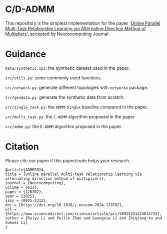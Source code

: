 # C/D-ADMM

This repository is the simplest implementation for the paper '[Online Parallel Multi-Task Relationship Learning via Alternating Direction Method of Multipliers](https://www.sciencedirect.com/science/article/abs/pii/S0925231224014735)', accepted by Neurocomputing Journal.

# Guidance

`data/synthetic.npz`: the synthetic dataset used in the paper.

`src/utils.py`: some commonly used functions.

`src/network.py`: generate different topologies with `networkx` package.

`src/gendata.py`: generate the synthetic data from scratch.

`src/single_task.py`: the `ADMM-Single` baseline compared in the paper.

`src/multi_task.py`: the `C-ADMM` algorithm proposed in the paper.

`src/admm.py`: the `D-ADMM` algorithm proposed in the paper.

# Citation

Please cite our paper if this paper/code helps your research.

```
@article{ADMM2024,
title = {Online parallel multi-task relationship learning via alternating direction method of multipliers},
journal = {Neurocomputing},
volume = {611},
pages = {128702},
year = {2025},
issn = {0925-2312},
doi = {https://doi.org/10.1016/j.neucom.2024.128702},
url = {https://www.sciencedirect.com/science/article/pii/S0925231224014735},
author = {Ruiyu Li and Peilin Zhao and Guangxia Li and Zhiqiang Xu and Xuewei Li}
}
```

